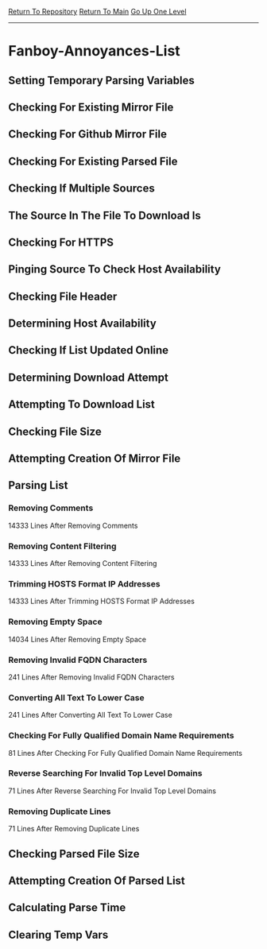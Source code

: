 [Return To Repository](https://github.com/deathbybandaid/piholeparser/)
[Return To Main](https://github.com/deathbybandaid/piholeparser/blob/master/RecentRunLogs/Mainlog.md)
[Go Up One Level](https://github.com/deathbybandaid/piholeparser/blob/master/RecentRunLogs/TopLevelScripts/30-Processing-External-Blacklists.md)
____________________________________
# Fanboy-Annoyances-List
## Setting Temporary Parsing Variables
## Checking For Existing Mirror File
## Checking For Github Mirror File
## Checking For Existing Parsed File
## Checking If Multiple Sources
## The Source In The File To Download Is
## Checking For HTTPS
## Pinging Source To Check Host Availability
## Checking File Header
## Determining Host Availability
## Checking If List Updated Online
## Determining Download Attempt
## Attempting To Download List
## Checking File Size
## Attempting Creation Of Mirror File
## Parsing List
### Removing Comments
14333 Lines After Removing Comments
### Removing Content Filtering
14333 Lines After Removing Content Filtering
### Trimming HOSTS Format IP Addresses
14333 Lines After Trimming HOSTS Format IP Addresses
### Removing Empty Space
14034 Lines After Removing Empty Space
### Removing Invalid FQDN Characters
241 Lines After Removing Invalid FQDN Characters
### Converting All Text To Lower Case
241 Lines After Converting All Text To Lower Case
### Checking For Fully Qualified Domain Name Requirements
81 Lines After Checking For Fully Qualified Domain Name Requirements
### Reverse Searching For Invalid Top Level Domains
71 Lines After Reverse Searching For Invalid Top Level Domains
### Removing Duplicate Lines
71 Lines After Removing Duplicate Lines
## Checking Parsed File Size
## Attempting Creation Of Parsed List
## Calculating Parse Time
## Clearing Temp Vars

